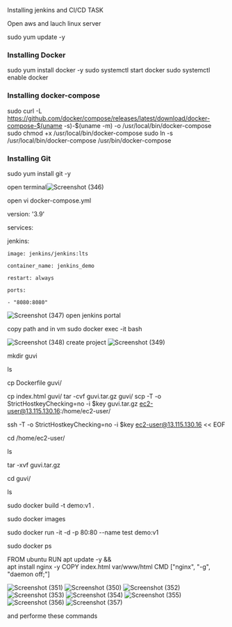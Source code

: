 Installing jenkins and CI/CD TASK

Open aws and lauch linux server

sudo yum update -y

### Installing Docker ###
sudo yum install docker -y
sudo systemctl start docker
sudo systemctl enable docker

### Installing docker-compose ###
sudo curl -L https://github.com/docker/compose/releases/latest/download/docker-compose-$(uname -s)-$(uname -m) -o /usr/local/bin/docker-compose
sudo chmod +x /usr/local/bin/docker-compose
sudo ln -s /usr/local/bin/docker-compose /usr/bin/docker-compose
### Installing Git ###
sudo yum install git -y


open terminal![Screenshot (346)](https://user-images.githubusercontent.com/119240540/212384293-4f6ce40b-32c9-407f-8149-9ac1e3a0908d.png)


open vi docker-compose.yml

version: '3.9'

services:

  jenkins:
  
    image: jenkins/jenkins:lts
    
    container_name: jenkins_demo
    
    restart: always
    
    ports:
    
    - "8080:8080"


![Screenshot (347)](https://user-images.githubusercontent.com/119240540/212384327-3e6a54fd-2975-452a-8457-282da8658525.png)
open jenkins portal 


copy path and 
in vm sudo docker exec -it <dockerimage> bash

![Screenshot (348)](https://user-images.githubusercontent.com/119240540/212384353-6a89e6cf-c2d4-4de7-b751-121a40ffc002.png)
create project
![Screenshot (349)](https://user-images.githubusercontent.com/119240540/212384384-c315273d-7acc-4b69-a00c-93b012aad103.png)

mkdir guvi

ls

cp Dockerfile guvi/

cp index.html guvi/ 
tar -cvf guvi.tar.gz guvi/
scp -T -o StrictHostkeyChecking=no -i $key guvi.tar.gz ec2-user@13.115.130.16:/home/ec2-user/

ssh -T -o StrictHostkeyChecking=no -i $key ec2-user@13.115.130.16 << EOF

cd /home/ec2-user/


ls

tar -xvf guvi.tar.gz

cd guvi/

ls

sudo docker build -t demo:v1 .

sudo docker images

sudo docker run -it -d -p 80:80 --name test demo:v1

sudo docker ps

FROM ubuntu
RUN apt update -y && \
    apt install nginx -y
COPY index.html var/www/html
CMD ["nginx", "-g", "daemon off;"]


![Screenshot (351)](https://user-images.githubusercontent.com/119240540/212384437-fd1e48ca-df30-48f0-89ed-51e43316639a.png)
![Screenshot (350)](https://user-images.githubusercontent.com/119240540/212384409-f7830477-3cbb-4827-a455-d6526c86e04f.png)
![Screenshot (352)](https://user-images.githubusercontent.com/119240540/212384465-aa1e3170-a249-49f1-9e65-117e9677047b.png)
![Screenshot (353)](https://user-images.githubusercontent.com/119240540/212384480-92009460-3d39-4795-b0ca-9ac9e48fdf3d.png)
![Screenshot (354)](https://user-images.githubusercontent.com/119240540/212384496-86498ece-9b5b-468f-8ae0-3d66c3a483cb.png)
![Screenshot (355)](https://user-images.githubusercontent.com/119240540/212384510-198dd309-d46a-44ce-874f-a5a0356d0ad7.png)
![Screenshot (356)](https://user-images.githubusercontent.com/119240540/212384526-d8519add-524a-457c-a919-4e723be71fb1.png)
![Screenshot (357)](https://user-images.githubusercontent.com/119240540/212384541-26d7984d-613e-4c0a-a473-8fb57c7bc229.png)

and performe these commands


 
    


